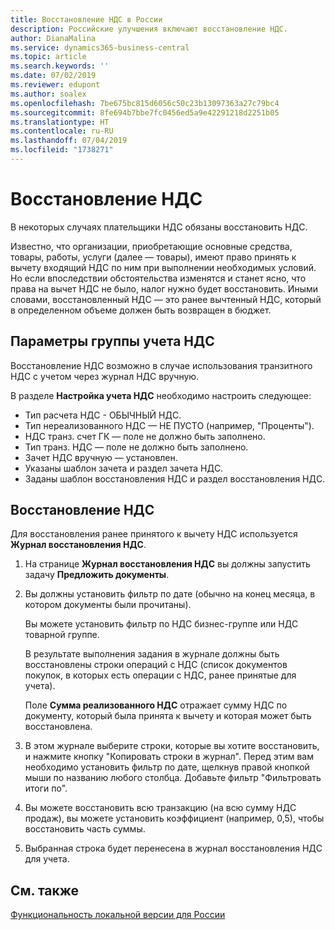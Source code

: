 ```yaml
---
title: Восстановление НДС в России
description: Российские улучшения включают восстановление НДС.
author: DianaMalina
ms.service: dynamics365-business-central
ms.topic: article
ms.search.keywords: ''
ms.date: 07/02/2019
ms.reviewer: edupont
ms.author: soalex
ms.openlocfilehash: 7be675bc815d6056c50c23b13097363a27c79bc4
ms.sourcegitcommit: 8fe694b7bbe7fc0456ed5a9e42291218d2251b05
ms.translationtype: HT
ms.contentlocale: ru-RU
ms.lasthandoff: 07/04/2019
ms.locfileid: "1738271"
---
```

# <a name="vat-reinstatement"></a>Восстановление НДС

В некоторых случаях плательщики НДС обязаны восстановить НДС.

Известно, что организации, приобретающие основные средства, товары, работы, услуги (далее — товары), имеют право принять к вычету входящий НДС по ним при выполнении необходимых условий. Но если впоследствии обстоятельства изменятся и станет ясно, что права на вычет НДС не было, налог нужно будет восстановить. Иными словами, восстановленный НДС — это ранее вычтенный НДС, который в определенном объеме должен быть возвращен в бюджет.

## <a name="vat-accounting-group-settings"></a>Параметры группы учета НДС  

Восстановление НДС возможно в случае использования транзитного НДС с учетом через журнал НДС вручную.  

В разделе **Настройка учета НДС** необходимо настроить следующее:  

- Тип расчета НДС - ОБЫЧНЫЙ НДС. 
-  Тип нереализованного НДС — НЕ ПУСТО (например, "Проценты").  
- НДС транз. счет ГК — поле не должно быть заполнено. 
- Тип транз. НДС — поле не должно быть заполнено.  
- Зачет НДС вручную — установлен.  
- Указаны шаблон зачета и раздел зачета НДС.  
- Заданы шаблон восстановления НДС и раздел восстановления НДС.

## <a name="vat-reinstatement"></a>Восстановление НДС

Для восстановления ранее принятого к вычету НДС используется **Журнал восстановления НДС**.

1. На странице **Журнал восстановления НДС** вы должны запустить задачу **Предложить документы**.  

2. Вы должны установить фильтр по дате (обычно на конец месяца, в котором документы были прочитаны).  

    Вы можете установить фильтр по НДС бизнес-группе или НДС товарной группе.  

    В результате выполнения задания в журнале должны быть восстановлены строки операций с НДС (список документов покупок, в которых есть операции с НДС, ранее принятые для учета). 

    Поле **Сумма реализованного НДС** отражает сумму НДС по документу, который была принята к вычету и которая может быть восстановлена.

3. В этом журнале выберите строки, которые вы хотите восстановить, и нажмите кнопку "Копировать строки в журнал". Перед этим вам необходимо установить фильтр по дате, щелкнув правой кнопкой мыши по названию любого столбца. Добавьте фильтр "Фильтровать итоги по". 
4. Вы можете восстановить всю транзакцию (на всю сумму НДС продаж), вы можете установить коэффициент (например, 0,5), чтобы восстановить часть суммы.
5. Выбранная строка будет перенесена в журнал восстановления НДС для учета.

## <a name="see-also"></a>См. также

[Функциональность локальной версии для России](russia-local-functionality.md)  
